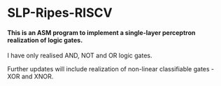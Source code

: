 # SLP-Ripes-RISCV
#### This is an ASM program to implement a single-layer perceptron realization of logic gates.

I have only realised AND, NOT and OR logic gates. 

Further updates will include realization of non-linear classifiable gates - XOR and XNOR.
